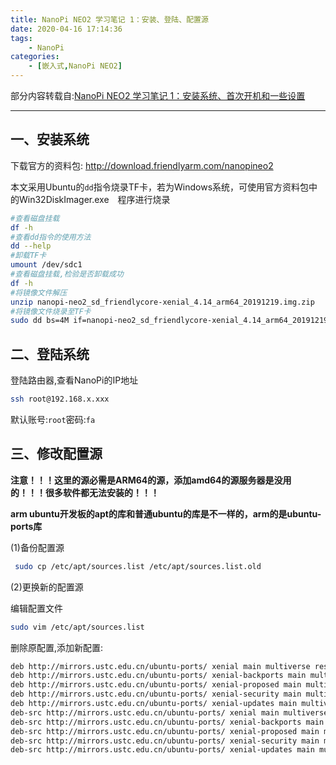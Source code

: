 ```yaml
---
title: NanoPi NEO2 学习笔记 1：安装、登陆、配置源
date: 2020-04-16 17:14:36
tags: 
	- NanoPi
categories: 
    - [嵌入式,NanoPi NEO2]
---
```


部分内容转载自:[NanoPi NEO2 学习笔记 1：安装系统、首次开机和一些设置](https://www.cnblogs.com/netube/p/10159729.html)

---

## 一、安装系统

下载官方的资料包: http://download.friendlyarm.com/nanopineo2

本文采用Ubuntu的``dd``指令烧录TF卡，若为Windows系统，可使用官方资料包中的Win32DiskImager.exe　程序进行烧录

```sh
#查看磁盘挂载
df -h
#查看dd指令的使用方法
dd --help
#卸载TF卡
umount /dev/sdc1
#查看磁盘挂载,检验是否卸载成功
df -h
#将镜像文件解压
unzip nanopi-neo2_sd_friendlycore-xenial_4.14_arm64_20191219.img.zip
#将镜像文件烧录至TF卡
sudo dd bs=4M if=nanopi-neo2_sd_friendlycore-xenial_4.14_arm64_20191219.img of=/dev/sdc
```

<!--more-->

## 二、登陆系统

登陆路由器,查看NanoPi的IP地址

```bash
ssh root@192.168.x.xxx
```

默认账号:``root``密码:``fa``

## 三、修改配置源

**注意！！！这里的源必需是ARM64的源，添加amd64的源服务器是没用的！！！很多软件都无法安装的！！！**

**arm ubuntu开发板的apt的库和普通ubuntu的库是不一样的，arm的是ubuntu-ports库**

(1)备份配置源

```bash
 sudo cp /etc/apt/sources.list /etc/apt/sources.list.old
```

(2)更换新的配置源

编辑配置文件

```bash
sudo vim /etc/apt/sources.list
```

删除原配置,添加新配置:

```bash
deb http://mirrors.ustc.edu.cn/ubuntu-ports/ xenial main multiverse restricted universe 
deb http://mirrors.ustc.edu.cn/ubuntu-ports/ xenial-backports main multiverse restricted universe 
deb http://mirrors.ustc.edu.cn/ubuntu-ports/ xenial-proposed main multiverse restricted universe 
deb http://mirrors.ustc.edu.cn/ubuntu-ports/ xenial-security main multiverse restricted universe 
deb http://mirrors.ustc.edu.cn/ubuntu-ports/ xenial-updates main multiverse restricted universe 
deb-src http://mirrors.ustc.edu.cn/ubuntu-ports/ xenial main multiverse restricted universe 
deb-src http://mirrors.ustc.edu.cn/ubuntu-ports/ xenial-backports main multiverse restricted universe 
deb-src http://mirrors.ustc.edu.cn/ubuntu-ports/ xenial-proposed main multiverse restricted universe 
deb-src http://mirrors.ustc.edu.cn/ubuntu-ports/ xenial-security main multiverse restricted universe 
deb-src http://mirrors.ustc.edu.cn/ubuntu-ports/ xenial-updates main multiverse restricted universe
```


